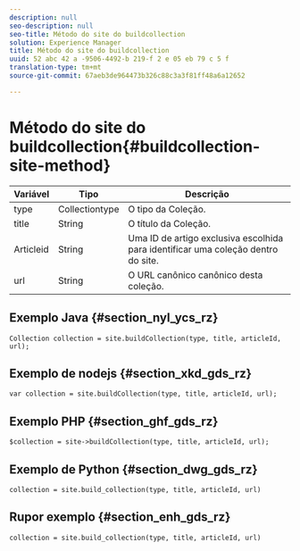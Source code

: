 ```yaml
---
description: null
seo-description: null
seo-title: Método do site do buildcollection
solution: Experience Manager
title: Método do site do buildcollection
uuid: 52 abc 42 a -9506-4492-b 219-f 2 e 05 eb 79 c 5 f
translation-type: tm+mt
source-git-commit: 67aeb3de964473b326c88c3a3f81ff48a6a12652

---
```



# Método do site do buildcollection{#buildcollection-site-method}

| Variável | Tipo | Descrição |
|--- |--- |--- |
| type | Collectiontype | O tipo da Coleção. |
| title | String | O título da Coleção. |
| Articleid | String | Uma ID de artigo exclusiva escolhida para identificar uma coleção dentro do site. |
| url | String | O URL canônico canônico desta coleção. |

## Exemplo Java {#section_nyl_ycs_rz}

```
Collection collection = site.buildCollection(type, title, articleId, url); 
```

## Exemplo de nodejs {#section_xkd_gds_rz}

```
var collection = site.buildCollection(type, title, articleId, url); 
```

## Exemplo PHP {#section_ghf_gds_rz}

```
$collection = site->buildCollection(type, title, articleId, url); 
```

## Exemplo de Python {#section_dwg_gds_rz}

```
collection = site.build_collection(type, title, articleId, url) 
```

## Rupor exemplo {#section_enh_gds_rz}

```
collection = site.build_collection(type, title, articleId, url) 
```
